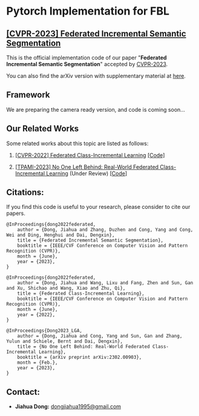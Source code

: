 # Pytorch Implementation for FBL

## [[CVPR-2023] Federated Incremental Semantic Segmentation](https://openaccess.thecvf.com/content/CVPR2022/html/Dong_Federated_Class-Incremental_Learning_CVPR_2022_paper.html)

This is the official implementation code of our paper "**Federated Incremental Semantic Segmentation**" accepted by [CVPR-2023](https://cvpr2023.thecvf.com/). 

You can also find the arXiv version with supplementary material at [here](https://arxiv.org/abs/2203.11473).


## Framework

We are preparing the camera ready version, and code is coming soon...


## Our Related Works

Some related works about this topic are listed as follows:

1. [[CVPR-2022] Federated Class-Incremental Learning](https://openaccess.thecvf.com/content/CVPR2022/html/Dong_Federated_Class-Incremental_Learning_CVPR_2022_paper.html) [[Code]](https://github.com/conditionWang/FCIL)

2. [[TPAMI-2023] No One Left Behind: Real-World Federated Class-Incremental Learning](https://arxiv.org/abs/2302.00903v1) (Under Review) [[Code]](https://github.com/jiahuadong/lga)


## Citations:

If you find this code is useful to your research, please consider to cite our papers.

```
@InProceedings{dong2022federated,
    author = {Dong, Jiahua and Zhang, Duzhen and Cong, Yang and Cong, Wei and Ding, Henghui and Dai, Dengxin},
    title = {Federated Incremental Semantic Segmentation},
    booktitle = {IEEE/CVF Conference on Computer Vision and Pattern Recognition (CVPR)},
    month = {June},
    year = {2023},
}
```
```
@InProceedings{dong2022federated,
    author = {Dong, Jiahua and Wang, Lixu and Fang, Zhen and Sun, Gan and Xu, Shichao and Wang, Xiao and Zhu, Qi},
    title = {Federated Class-Incremental Learning},
    booktitle = {IEEE/CVF Conference on Computer Vision and Pattern Recognition (CVPR)},
    month = {June},
    year = {2022},
}
```
```
@InProceedings{Dong2023_LGA,
    author = {Dong, Jiahua and Cong, Yang and Sun, Gan and Zhang, Yulun and Schiele, Bernt and Dai, Dengxin},
    title = {No One Left Behind: Real-World Federated Class-Incremental Learning},
    booktitle = {arXiv preprint arXiv:2302.00903},
    month = {Feb.},
    year = {2023},
}
```

## Contact:

* **Jiahua Dong:** dongjiahua1995@gmail.com
